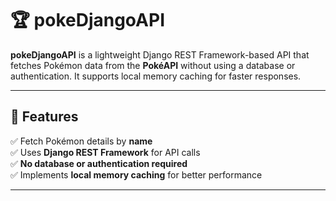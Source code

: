 # 🏆 pokeDjangoAPI

**pokeDjangoAPI** is a lightweight Django REST Framework-based API that fetches Pokémon data from the **PokéAPI** without using a database or authentication. It supports local memory caching for faster responses.

---

## 📌 Features
✅ Fetch Pokémon details by **name**  
✅ Uses **Django REST Framework** for API calls  
✅ **No database or authentication required**  
✅ Implements **local memory caching** for better performance  

---
